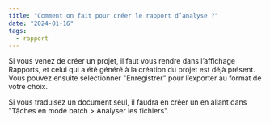 ```yaml
---
title: "Comment on fait pour créer le rapport d’analyse ?"
date: "2024-01-16"
tags:
  - rapport
---
```


Si vous venez de créer un projet, il faut vous rendre dans l’affichage Rapports, et celui qui a été généré à la création du projet est déjà présent. Vous pouvez ensuite sélectionner "Enregistrer" pour l’exporter au format de votre choix.

Si vous traduisez un document seul, il faudra en créer un en allant dans "Tâches en mode batch > Analyser les fichiers".

